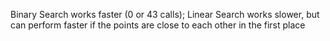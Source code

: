 Binary Search works faster (0 or 43 calls);
Linear Search works slower, but can perform faster if the points are close to each other in the first place
